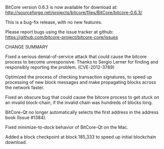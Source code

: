 BitCore version 0.6.3 is now available for download at:
  http://sourceforge.net/projects/bitcore/files/BitCore/bitcore-0.6.3/

This is a bug-fix release, with no new features.

Please report bugs using the issue tracker at github:
  https://github.com/bitcore-project/bitcore-core/issues

CHANGE SUMMARY

Fixed a serious denial-of-service attack that could cause the
bitcore process to become unresponsive. Thanks to Sergio Lerner
for finding and responsibly reporting the problem. (CVE-2012-3789)

Optimized the process of checking transaction signatures, to
speed up processing of new block messages and make propagating
blocks across the network faster.

Fixed an obscure bug that could cause the bitcore process to get
stuck on an invalid block-chain, if the invalid chain was
hundreds of blocks long.

BitCore-Qt no longer automatically selects the first address
in the address book (Issue #1384).

Fixed minimize-to-dock behavior of BitCore-Qt on the Mac.

Added a block checkpoint at block 185,333 to speed up initial
blockchain download.
